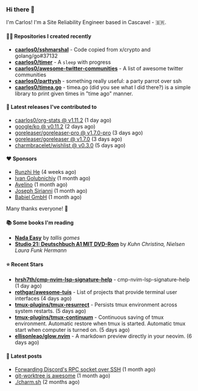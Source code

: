 ### Hi there 👋

I'm Carlos! I'm a Site Reliability Engineer based in Cascavel - 🇧🇷.

#### 👨‍💻 Repositories I created recently
- **[caarlos0/sshmarshal](https://github.com/caarlos0/sshmarshal)** - Code copied from x/crypto and golang/go#37132
- **[caarlos0/timer](https://github.com/caarlos0/timer)** - A `sleep` with progress
- **[caarlos0/awesome-twitter-communities](https://github.com/caarlos0/awesome-twitter-communities)** - A list of awesome twitter communities
- **[caarlos0/parttysh](https://github.com/caarlos0/parttysh)** - something really useful: a party parrot over ssh
- **[caarlos0/timea.go](https://github.com/caarlos0/timea.go)** - timea.go (did you see what I did there?) is a simple library to print given times in &#34;time ago&#34; manner.

#### 🚀 Latest releases I've contributed to


- [caarlos0/org-stats @ v1.11.2](https://github.com/caarlos0/org-stats/releases/tag/v1.11.2) (1 day ago)
- [google/ko @ v0.11.2](https://github.com/google/ko/releases/tag/v0.11.2) (2 days ago)
- [goreleaser/goreleaser-pro @ v1.7.0-pro](https://github.com/goreleaser/goreleaser-pro/releases/tag/v1.7.0-pro) (3 days ago)
- [goreleaser/goreleaser @ v1.7.0](https://github.com/goreleaser/goreleaser/releases/tag/v1.7.0) (3 days ago)
- [charmbracelet/wishlist @ v0.3.0](https://github.com/charmbracelet/wishlist/releases/tag/v0.3.0) (5 days ago)

#### ❤️ Sponsors
- [Runzhi He](https://github.com/12f23eddde) (4 weeks ago)
- [Ivan Golubnichiy](https://github.com/h1kkan) (1 month ago)
- [Avelino](https://github.com/avelino) (1 month ago)
- [Joseph Sirianni](https://github.com/jsirianni) (1 month ago)
- [Babiel GmbH](https://github.com/babiel) (1 month ago)

Many thanks everyone! 🙏

#### 📚 Some books I'm reading
- **[Nada Easy](https://www.goodreads.com/book/show/36041615-nada-easy)** by _tallis gomes_
- **[Studio 21: Deutschbuch A1 MIT DVD-Rom](https://www.goodreads.com/book/show/25495148-studio-21)** by _Kuhn Christina, Nielsen Laura Funk Hermann_

#### ⭐ Recent Stars


- **[hrsh7th/cmp-nvim-lsp-signature-help](https://github.com/hrsh7th/cmp-nvim-lsp-signature-help)** - cmp-nvim-lsp-signature-help (1 day ago)
- **[rothgar/awesome-tuis](https://github.com/rothgar/awesome-tuis)** - List of projects that provide terminal user interfaces (4 days ago)
- **[tmux-plugins/tmux-resurrect](https://github.com/tmux-plugins/tmux-resurrect)** - Persists tmux environment across system restarts. (5 days ago)
- **[tmux-plugins/tmux-continuum](https://github.com/tmux-plugins/tmux-continuum)** - Continuous saving of tmux environment. Automatic restore when tmux is started. Automatic tmux start when computer is turned on. (5 days ago)
- **[ellisonleao/glow.nvim](https://github.com/ellisonleao/glow.nvim)** - A markdown preview directly in your neovim. (6 days ago)

#### 📄 Latest posts
- [Forwarding Discord&#39;s RPC socket over SSH](https://carlosbecker.com/posts/discord-rpc-ssh/) (1 month ago)
- [git-worktree is awesome](https://carlosbecker.com/posts/git-worktrees/) (1 month ago)
- [./charm.sh](https://carlosbecker.com/posts/charm/) (2 months ago)
